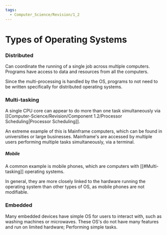 ```yaml
---
tags:
  - Computer_Science/Revision/1_2
---
```

# Types of Operating Systems

### Distributed
Can coordinate the running of a single job across multiple computers.
Programs have access to data and resources from all the computers.

Since the multi-processing is handled by the OS, programs to not need to be written specifically for distributed operating systems.

### Multi-tasking
A single CPU core can appear to do more than one task simultaneously via [[Computer-Science/Revision/Component 1.2/Processor Scheduling|Processor Scheduling]].

An extreme example of this is Mainframe computers, which can be found in universities or large businesses. Mainframe's are accessed by multiple users performing multiple tasks simultaneously, via a terminal.

##### Mobile
A common example is mobile phones, which are computers with [[#Multi-tasking]] operating systems.

In general, they are more closely linked to the hardware running the operating system than other types of OS, as mobile phones are not modifiable.

### Embedded
Many embedded devices have simple OS for users to interact with, such as washing machines or microwaves. These OS's do not have many features and run on limited hardware; Performing simple tasks.